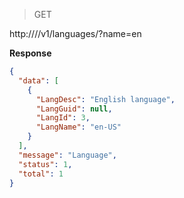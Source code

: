 
> GET

http://<url>/<prefix>/v1/languages/?name=en

**Response**

```json
{
  "data": [
    {
      "LangDesc": "English language", 
      "LangGuid": null, 
      "LangId": 3, 
      "LangName": "en-US"
    }
  ], 
  "message": "Language", 
  "status": 1, 
  "total": 1
}
```